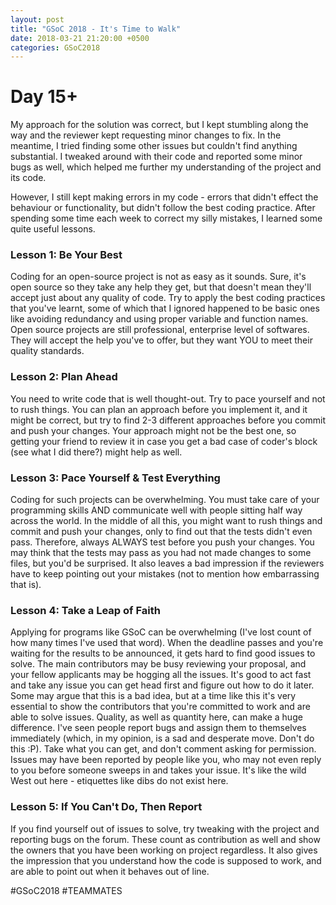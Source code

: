 ```yaml
---
layout: post
title: "GSoC 2018 - It's Time to Walk"
date: 2018-03-21 21:20:00 +0500
categories: GSoC2018
---
```


# Day 15+
My approach for the solution was correct, but I kept stumbling along the way and the reviewer kept requesting minor changes to fix. In the meantime, I tried finding some other issues but couldn't find anything substantial. I tweaked around with their code and reported some minor bugs as well, which helped me further my understanding of the project and its code.

However, I still kept making errors in my code - errors that didn't effect the behaviour or functionality, but didn't follow the best coding practice. After spending some time each week to correct my silly mistakes, I learned some quite useful lessons.

### Lesson 1: Be Your Best
Coding for an open-source project is not as easy as it sounds. Sure, it's open source so they take any help they get, but that doesn't mean they'll accept just about any quality of code. Try to apply the best coding practices that you've learnt, some of which that I ignored happened to be basic ones like avoiding redundancy and using proper variable and function names. Open source projects are still professional, enterprise level of softwares. They will accept the help you've to offer, but they want YOU to meet their quality standards.

### Lesson 2: Plan Ahead
You need to write code that is well thought-out. Try to pace yourself and not to rush things. You can plan an approach before you implement it, and it might be correct, but try to find 2-3 different approaches before you commit and push your changes. Your approach might not be the best one, so getting your friend to review it in case you get a bad case of coder's block (see what I did there?) might help as well.

### Lesson 3: Pace Yourself & Test Everything
Coding for such projects can be overwhelming. You must take care of your programming skills AND communicate well with people sitting half way across the world. In the middle of all this, you might want to rush things and commit and push your changes, only to find out that the tests didn't even pass. Therefore, always ALWAYS test before you push your changes. You may think that the tests may pass as you had not made changes to some files, but you'd be surprised. It also leaves a bad impression if the reviewers have to keep pointing out your mistakes (not to mention how embarrassing that is).

### Lesson 4:  Take a Leap of Faith
Applying for programs like GSoC can be overwhelming (I've lost count of how many times I've used that word). When the deadline passes and you're waiting for the results to be announced, it gets hard to find good issues to solve. The main contributors may be busy reviewing your proposal, and your fellow applicants may be hogging all the issues. It's good to act fast and take any issue you can get head first and figure out how to do it later. Some may argue that this is a bad idea, but at a time like this it's very essential to show the contributors that you're committed to work and are able to solve issues. Quality, as well as quantity here, can make a huge difference. I've seen people report bugs and assign them to themselves immediately (which, in my opinion, is a sad and desperate move. Don't do this :P). Take what you can get, and don't comment asking for permission. Issues may have been reported by people like you, who may not even reply to you before someone sweeps in and takes your issue. It's like the wild West out here - etiquettes like dibs do not exist here.

### Lesson 5: If You Can't Do, Then Report
If you find yourself out of issues to solve, try tweaking with the project and reporting bugs on the forum. These count as contribution as well and show the owners that you have been working on project regardless. It also gives the impression that you understand how the code is supposed to work, and are able to point out when it behaves out of line.

 #GSoC2018 #TEAMMATES

